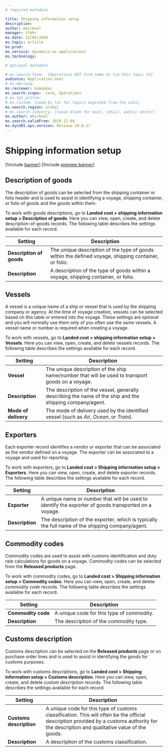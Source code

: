```yaml
---
# required metadata

title: Shipping information setup
description: 
author: mkirknel
manager: tfehr
ms.date: 12/04/2020
ms.topic: article
ms.prod: 
ms.service: dynamics-ax-applications
ms.technology: 

# optional metadata

# ms.search.form:  [Operations AOT form name to tie this topic to]
audience: Application User
# ms.devlang: 
ms.reviewer: kamaybac
ms.search.scope:  Core, Operations
# ms.tgt_pltfrm: 
# ms.custom: [used by loc for topics migrated from the wiki]
ms.search.region: Global
# ms.search.industry: [leave blank for most, retail, public sector]
ms.author: mkirknel
ms.search.validFrom: 2020-12-04
ms.dyn365.ops.version: Release 10.0.17
---
```


# Shipping information setup

[!include [banner](../includes/banner.md)]
[!include [preview banner](../includes/preview-banner.md)]

<!-- KFM: Continue here -->

## Description of goods

The description of goods can be selected from the shipping container or folio header and is used to assist in identifying a voyage, shipping container, or folio of goods and the goods within them.

To work with goods descriptions, go to **Landed cost \> shipping information setup \> Description of goods**. Here you can view, open, create, and delete description-of-goods records. The following table describes the settings available for each record.

| **Setting** | **Description** |
| --- | --- |
| **Description of goods** | The unique description of the type of goods within the defined voyage, shipping container, or folio. |
| **Description** | A description of the type of goods within a voyage, shipping container, or folio. |

## Vessels

A vessel is a unique name of a ship or vessel that is used by the shipping company or agency. At the time of voyage creation, vessels can be selected based on this table or entered into the voyage. These settings are optional and you will normally use them only of you often use the same vessels. A vessel name or number is required when creating a voyage.

To work with vessels, go to **Landed cost \> shipping information setup \> Vessels**. Here you can view, open, create, and delete vessels records. The following table describes the settings available for each record.

| **Setting** | **Description** |
| --- | --- |
| **Vessel** | The unique description of the ship name/number that will be used to transport goods on a voyage. |
| **Description** | The description of the vessel, generally describing the name of the ship and the shipping company/agent. |
| **Mode of delivery** | The mode of delivery used by the identified vessel (such as _Air_, _Ocean_, or _Train_). |

## Exporters

Each exporter record identifies a vendor or exporter that can be associated as the vendor defined on a voyage. The exporter can be associated to a voyage and used for reporting.

To work with exporters, go to **Landed cost \> Shipping information setup \> Exporters**. Here you can view, open, create, and delete _exporter_ records. The following table describes the settings available for each record.

| **Setting** | **Description** |
| --- | --- |
| **Exporter** | A unique name or number that will be used to identify the exporter of goods transported on a voyage. |
| **Description** | The description of the exporter, which is typically the full name of the shipping company/agent. |

## Commodity codes

Commodity codes are used to assist with customs identification and duty rate calculations for goods on a voyage. Commodity codes can be selected from the **Released products** page.

To work with commodity codes, go to **Landed cost \> Shipping information setup \> Commodity codes**. Here you can view, open, create, and delete _commodity code_ records. The following table describes the settings available for each record.

| **Setting** | **Description** |
| --- | --- |
| **Commodity code** | A unique code for this type of commodity. |
| **Description** | The description of the commodity type. |

## Customs description

Customs description can be selected on the **Released products** page or on purchase order lines and is used to assist in identifying the goods for customs purposes.

To work with customs descriptions, go to **Landed cost \> Shipping information setup \> Customs description**. Here you can view, open, create, and delete _custom description_ records. The following table describes the settings available for each record.

| **Setting** | **Description** |
| --- | --- |
| **Customs description** | A unique code for this type of customs classification. This will often be the official description provided by a customs authority for the description and qualitative value of the goods. |
| **Description** | A description of the customs classification. |
